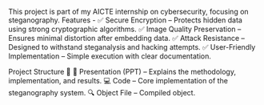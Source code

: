This project is part of my AICTE internship on cybersecurity, focusing on steganography.
Features -
✅ Secure Encryption – Protects hidden data using strong cryptographic algorithms.
✅ Image Quality Preservation – Ensures minimal distortion after embedding data.
✅ Attack Resistance – Designed to withstand steganalysis and hacking attempts.
✅ User-Friendly Implementation – Simple execution with clear documentation.

Project Structure 📂
📄 Presentation (PPT) – Explains the methodology, implementation, and results.
💻 Code – Core implementation of the steganography system.
🔍 Object File – Compiled object.
